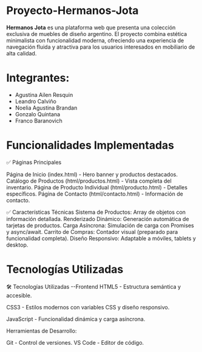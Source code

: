 # Proyecto-Hermanos-Jota 

**Hermanos Jota** es una plataforma web que presenta una colección exclusiva de muebles de diseño argentino. El proyecto combina estética minimalista con funcionalidad moderna, ofreciendo una experiencia de navegación fluida y atractiva para los usuarios interesados en mobiliario de alta calidad.

# Integrantes:
- Agustina Ailen Resquin
- Leandro Calviño
- Noelia Agustina Brandan
- Gonzalo Quintana
- Franco Baranovich

# Funcionalidades Implementadas

✅ Páginas Principales

Página de Inicio (index.html) - Hero banner y productos destacados.
Catálogo de Productos (html/productos.html) - Vista completa del inventario.
Página de Producto Individual (html/producto.html) - Detalles específicos.
Página de Contacto (html/contacto.html) - Información de contacto.

✅ Características Técnicas
Sistema de Productos: Array de objetos con información detallada.
Renderizado Dinámico: Generación automática de tarjetas de productos.
Carga Asíncrona: Simulación de carga con Promises y async/await.
Carrito de Compras: Contador visual (preparado para funcionalidad completa).
Diseño Responsivo: Adaptable a móviles, tablets y desktop.

# Tecnologías Utilizadas
🛠️ Tecnologías Utilizadas
--Frontend
HTML5 - Estructura semántica y accesible.

CSS3 - Estilos modernos con variables CSS y diseño responsivo.

JavaScript - Funcionalidad dinámica y carga asíncrona.

Herramientas de Desarrollo:

Git - Control de versiones.
VS Code - Editor de código.
